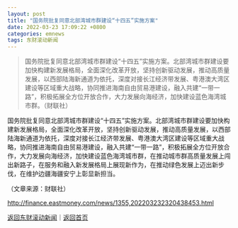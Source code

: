 ```yaml
---
layout: post
title: "国务院批复同意北部湾城市群建设“十四五”实施方案"
date: 2022-03-23 17:09:22 +0800
categories: emnews
tags: 东财滚动新闻
---
```

> 国务院批复同意北部湾城市群建设“十四五”实施方案。北部湾城市群建设要加快构建新发展格局，全面深化改革开放，坚持创新驱动发展，推动高质量发展，以西部陆海新通道为依托，深度对接长江经济带发展、粤港澳大湾区建设等区域重大战略，协同推进海南自由贸易港建设，融入共建“一带一路”，积极拓展全方位开放合作，大力发展向海经济，加快建设蓝色海湾城市群。（财联社）

<p>国务院批复同意北部湾城市群建设“十四五”实施方案。北部湾城市群建设要加快构建新发展格局，全面深化改革开放，坚持创新驱动发展，推动高质量发展，以西部陆海新通道为依托，深度对接长江经济带发展、粤港澳大湾区建设等区域重大战略，协同推进海南自由贸易港建设，融入共建“一带一路”，积极拓展全方位开放合作，大力发展向海经济，加快建设蓝色海湾城市群，在推动城市群高质量发展上闯出新路子，在服务和融入新发展格局上展现新作为，在推动绿色发展上迈出新步伐，在维护边疆海疆安宁上彰显新担当。</p><p class="em_media">（文章来源：财联社）</p>

<http://finance.eastmoney.com/news/1355,202203232320438453.html>

[返回东财滚动新闻](//finews.withounder.com/emnews/)｜[返回首页](//finews.withounder.com/)